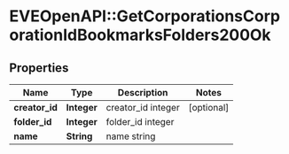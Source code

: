 # EVEOpenAPI::GetCorporationsCorporationIdBookmarksFolders200Ok

## Properties
Name | Type | Description | Notes
------------ | ------------- | ------------- | -------------
**creator_id** | **Integer** | creator_id integer | [optional] 
**folder_id** | **Integer** | folder_id integer | 
**name** | **String** | name string | 


